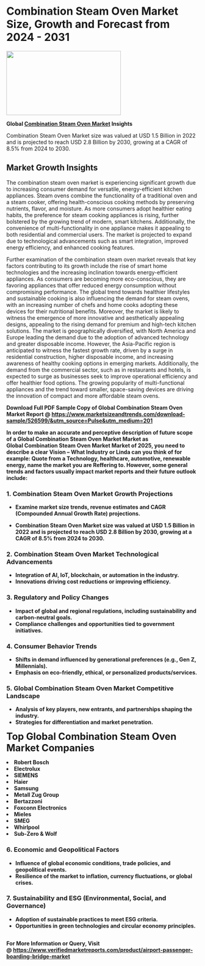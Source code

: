 <H1>Combination Steam Oven Market Size, Growth and Forecast from 2024 - 2031</H1><img class="aligncenter size-medium wp-image-584254" src="https://thirdeyenews.in/wp-content/uploads/2024/09/Global-Market-Research-300x168.jpeg" alt="" width="300" height="168" /><p><strong>Global&nbsp;<a href="https://www.marketsizeandtrends.com/download-sample/526599/&amp;utm_source=Pulse&amp;utm_medium=201">Combination Steam Oven Market</a> Insights</strong></p><p>Combination Steam Oven Market size was valued at USD 1.5 Billion in 2022 and is projected to reach USD 2.8 Billion by 2030, growing at a CAGR of 8.5% from 2024 to 2030.</p><p><h2>Market Growth Insights</h2> <p>The combination steam oven market is experiencing significant growth due to increasing consumer demand for versatile, energy-efficient kitchen appliances. Steam ovens combine the functionality of a traditional oven and a steam cooker, offering health-conscious cooking methods by preserving nutrients, flavor, and moisture. As more consumers adopt healthier eating habits, the preference for steam cooking appliances is rising, further bolstered by the growing trend of modern, smart kitchens. Additionally, the convenience of multi-functionality in one appliance makes it appealing to both residential and commercial users. The market is projected to expand due to technological advancements such as smart integration, improved energy efficiency, and enhanced cooking features.</p> <p><strong></strong></p> <p>Further examination of the combination steam oven market reveals that key factors contributing to its growth include the rise of smart home technologies and the increasing inclination towards energy-efficient appliances. As consumers are becoming more eco-conscious, they are favoring appliances that offer reduced energy consumption without compromising performance. The global trend towards healthier lifestyles and sustainable cooking is also influencing the demand for steam ovens, with an increasing number of chefs and home cooks adopting these devices for their nutritional benefits. Moreover, the market is likely to witness the emergence of more innovative and aesthetically appealing designs, appealing to the rising demand for premium and high-tech kitchen solutions. The market is geographically diversified, with North America and Europe leading the demand due to the adoption of advanced technology and greater disposable income. However, the Asia-Pacific region is anticipated to witness the fastest growth rate, driven by a surge in residential construction, higher disposable income, and increasing awareness of healthy cooking options in emerging markets. Additionally, the demand from the commercial sector, such as in restaurants and hotels, is expected to surge as businesses seek to improve operational efficiency and offer healthier food options. The growing popularity of multi-functional appliances and the trend toward smaller, space-saving devices are driving the innovation of compact and more affordable steam ovens. <p><strong></p><p><span class=""><strong>Download Full PDF Sample Copy of Global Combination Steam Oven Market Report</strong> @ <a href="https://www.marketsizeandtrends.com/download-sample/526599/&amp;utm_source=Pulse&amp;utm_medium=201" target="_blank">https://www.marketsizeandtrends.com/download-sample/526599/&amp;utm_source=Pulse&amp;utm_medium=201</a></span></p><p>In order to make an accurate and perceptive description of future scope of a Global&nbsp;Combination Steam Oven Market Market as Global&nbsp;Combination Steam Oven Market Market of 2025, you need to describe a clear Vision &ndash; What Industry or Linda can you think of for example: Quote from a Technology, healthcare, automotive, renewable energy, name the market you are Reffering to. However, some general trends and factors usually impact market reports and their future outlook include:</p><h3>1.&nbsp;<strong>Combination Steam Oven Market Growth Projections</strong></h3><ul><li>Examine market size trends, revenue estimates and CAGR (Compounded Annual Growth Rate) projections.</li><li><p>Combination Steam Oven Market size was valued at USD 1.5 Billion in 2022 and is projected to reach USD 2.8 Billion by 2030, growing at a CAGR of 8.5% from 2024 to 2030.</p></li></ul><h3>2.&nbsp;<strong>Combination Steam Oven Market Technological Advancements</strong></h3><ul><li>Integration of AI, IoT, blockchain, or automation in the industry.</li><li>Innovations driving cost reductions or improving efficiency.</li></ul><h3>3.&nbsp;<strong>Regulatory and Policy Changes</strong></h3><ul><li>Impact of global and regional regulations, including sustainability and carbon-neutral goals.</li><li>Compliance challenges and opportunities tied to government initiatives.</li></ul><h3>4.&nbsp;<strong>Consumer Behavior Trends</strong></h3><ul><li>Shifts in demand influenced by generational preferences (e.g., Gen Z, Millennials).</li><li>Emphasis on eco-friendly, ethical, or personalized products/services.</li></ul><h3>5.&nbsp;<strong>Global Combination Steam Oven Market Competitive Landscape</strong></h3><ul><li>Analysis of key players, new entrants, and partnerships shaping the industry.</li><li>Strategies for differentiation and market penetration.</li></ul><p data-pm-slice="1 1 []"><span style="color: inherit; font-family: inherit; font-size: 25px;">Top Global Combination Steam Oven Market Companies</span></p><div class="" data-test-id=""><p><li>Robert Bosch</li><li> Electrolux</li><li> SIEMENS</li><li> Haier</li><li> Samsung</li><li> Metall Zug Group</li><li> Bertazzoni</li><li> Foxconn Electronics</li><li> Mieles</li><li> SMEG</li><li> Whirlpool</li><li> Sub-Zero & Wolf</li></p></div><h3>6.&nbsp;<strong>Economic and Geopolitical Factors</strong></h3><ul><li>Influence of global economic conditions, trade policies, and geopolitical events.</li><li>Resilience of the market to inflation, currency fluctuations, or global crises.</li></ul><h3>7.&nbsp;<strong>Sustainability and ESG (Environmental, Social, and Governance)</strong></h3><ul><li>Adoption of sustainable practices to meet ESG criteria.</li><li>Opportunities in green technologies and circular economy principles.</li></ul><h2><strong style="font-size: 14px;">For More Information or Query, Visit @&nbsp;</strong><a style="background-color: #ffffff; font-size: 14px;" href="https://www.marketsizeandtrends.com/report/combination-steam-oven-market/" target="_blank">https://www.verifiedmarketreports.com/product/airport-passenger-boarding-bridge-market</a></h2>